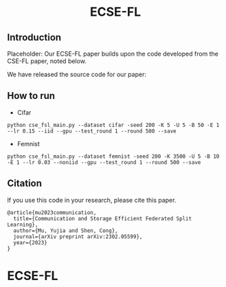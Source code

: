 <div align="center">
  <h1 align="center">ECSE-FL</h1>
</div>

## Introduction

Placeholder: Our ECSE-FL paper builds upon the code developed from the CSE-FL paper, noted below.

We have released the source code for our paper: 

## How to run
* Cifar
```
python cse_fsl_main.py --dataset cifar -seed 200 -K 5 -U 5 -B 50 -E 1 --lr 0.15 --iid --gpu --test_round 1 --round 500 --save
```
* Femnist
```
python cse_fsl_main.py --dataset femnist -seed 200 -K 3500 -U 5 -B 10 -E 1 --lr 0.03 --noniid --gpu --test_round 1 --round 500 --save
```

## Citation

If you use this code in your research, please cite this paper.

```
@article{mu2023communication,
  title={Communication and Storage Efficient Federated Split Learning},
  author={Mu, Yujia and Shen, Cong},
  journal={arXiv preprint arXiv:2302.05599},
  year={2023}
}
```
# ECSE-FL
